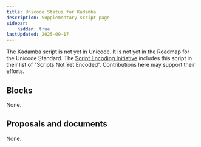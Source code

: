 ```yaml
---
title: Unicode Status for Kadamba
description: Supplementary script page
sidebar:
    hidden: true
lastUpdated: 2025-09-17
---
```


The Kadamba script is not yet in Unicode. It is not yet in the Roadmap for the Unicode Standard. The [Script Encoding Initiative](https://sei.berkeley.edu/) includes this script in their list of “Scripts Not Yet Encoded”. Contributions here may support their efforts.

## Blocks

None.

## Proposals and documents

None.
